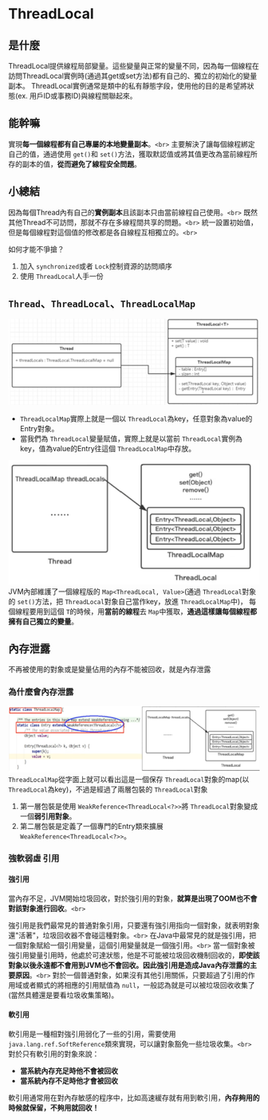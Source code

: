 # ThreadLocal

## 是什麼

ThreadLocal提供線程局部變量。這些變量與正常的變量不同，因為每一個線程在訪問ThreadLocal實例時(通過其get或set方法)都有自己的、獨立的初始化的變量副本。
ThreadLocal實例通常是類中的私有靜態字段，使用他的目的是希望將狀態(ex. 用戶ID或事務ID)與線程關聯起來。

## 能幹嘛

實現**每一個線程都有自己專屬的本地變量副本**。`<br>`
主要解決了讓每個線程綁定自己的值，通過使用 `get()`和 `set()`方法，獲取默認值或將其值更改為當前線程所存的副本的值，**從而避免了線程安全問題**。

## 小總結

因為每個Thread內有自己的**實例副本**且該副本只由當前線程自己使用。`<br>`
既然其他Thread不可訪問，那就不存在多線程間共享的問題。`<br>`
統一設置初始值，但是每個線程對這個值的修改都是各自線程互相獨立的。`<br>`

如何才能不爭搶？

1. 加入 `synchronized`或者 `Lock`控制資源的訪問順序
2. 使用 `ThreadLocal`人手一份

## `Thread`、`ThreadLocal`、`ThreadLocalMap`

![img.png](img.png)

* `ThreadLocalMap`實際上就是一個以 `ThreadLocal`為key，任意對象為value的Entry對象。
* 當我們為 `ThreadLocal`變量賦值，實際上就是以當前 `ThreadLocal`實例為key，值為value的Entry往這個 `ThreadLocalMap`中存放。

![img_1.png](img_1.png)
JVM內部維護了一個線程版的 `Map<ThreadLocal, Value>`(通過 `ThreadLocal`對象的 `set()`方法，把 `ThreadLocal`對象自己當作key，放進 `ThreadLocalMap`中)，
每個線程要用到這個 `T`的時候，用**當前的線程**去 `Map`中獲取，**通過這樣讓每個線程都擁有自己獨立的變量**。

## 內存泄露

不再被使用的對象或是變量佔用的內存不能被回收，就是內存泄露

### 為什麼會內存泄露

![img_2.png](img_2.png)
`ThreadLocalMap`從字面上就可以看出這是一個保存 `ThreadLocal`對象的map(以 `ThreadLocal`為key)，不過是經過了兩層包裝的 `ThreadLocal`對象

1. 第一層包裝是使用 `WeakReference<ThreadLocal<?>>`將 `ThreadLocal`對象變成一個**弱引用對象**。
2. 第二層包裝是定義了一個專門的Entry類來擴展 `WeakReference<ThreadLocal<?>>`。

### 強軟弱虛 引用

#### 強引用

當內存不足，JVM開始垃圾回收，對於強引用的對象，**就算是出現了OOM也不會對該對象進行回收**。`<br>`

強引用是我們最常見的普通對象引用，只要還有強引用指向一個對象，就表明對象還"活著"，垃圾回收器不會碰這種對象。`<br>`
在Java中最常見的就是強引用，把一個對象賦給一個引用變量，這個引用變量就是一個強引用。`<br>`
當一個對象被強引用變量引用時，他處於可達狀態，他是不可能被垃圾回收機制回收的，**即使該對象以後永遠都不會用到JVM也不會回收。因此強引用是造成Java內存泄露的主要原因**。`<br>`
對於一個普通對象，如果沒有其他引用關係，只要超過了引用的作用域或者顯式的將相應的引用賦值為 `null`，一般認為就是可以被垃圾回收收集了(當然具體還是要看垃圾收集策略)。

#### 軟引用

軟引用是一種相對強引用弱化了一些的引用，需要使用 `java.lang.ref.SoftReference`類來實現，可以讓對象豁免一些垃圾收集。`<br>`
對於只有軟引用的對象來說：

* **當系統內存充足時他不會被回收**
* **當系統內存不足時他才會被回收**

軟引用通常用在對內存敏感的程序中，比如高速緩存就有用到軟引用，**內存夠用的時候就保留，不夠用就回收！**
